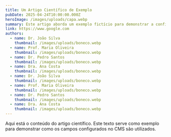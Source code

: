 ```yaml
---
title: Um Artigo Científico de Exemplo
pubDate: 2025-04-24T10:00:00.000Z
heroImage: /images/uploads/capa.webp
summary: Este artigo aborda um exemplo fictício para demonstrar a configuração de artigos científicos no site.
link: https://www.google.com
authors:
  - name: Dr. João Silva
    thumbnail: /images/uploads/boneco.webp
  - name: Prof. Maria Oliveira
    thumbnail: /images/uploads/boneco.webp
  - name: Dr. Pedro Santos
    thumbnail: /images/uploads/boneco.webp
  - name: Dra. Ana Costa
    thumbnail: /images/uploads/boneco.webp
  - name: Dr. João Silva
    thumbnail: /images/uploads/boneco.webp
  - name: Prof. Maria Oliveira
    thumbnail: /images/uploads/boneco.webp
  - name: Dr. Pedro Santos
    thumbnail: /images/uploads/boneco.webp
  - name: Dra. Ana Costa
    thumbnail: /images/uploads/boneco.webp
---
```

Aqui está o conteúdo do artigo científico. Este texto serve como exemplo para demonstrar como os campos configurados no CMS são utilizados.